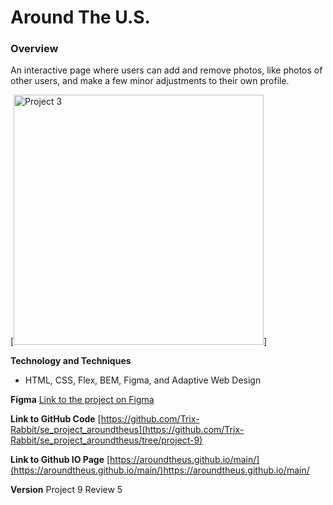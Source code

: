 # Around The U.S.

### Overview  
An interactive page where users can add and remove photos, like photos of other users, and make a few minor adjustments to their own profile. 

[<img alt="Project 3" width="400px" src="https://practicum-content.s3.us-west-1.amazonaws.com/resources/moved_project-3-desktop-mobile_1651235950.png" />]

**Technology and Techniques**

* HTML, CSS, Flex, BEM, Figma, and Adaptive Web Design

**Figma**
[Link to the project on Figma](https://www.figma.com/file/ii4xxsJ0ghevUOcssTlHZv/Sprint-3%3A-Around-the-US?node-id=0%3A1)  

**Link to GitHub Code**
[https://github.com/Trix-Rabbit/se_project_aroundtheus](https://github.com/Trix-Rabbit/se_project_aroundtheus/tree/project-9)

**Link to Github IO Page**
[https://aroundtheus.github.io/main/](https://aroundtheus.github.io/main/)https://aroundtheus.github.io/main/

**Version**
Project 9 Review 5

